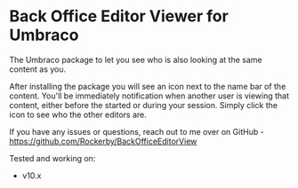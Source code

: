 ﻿# Back Office Editor Viewer for Umbraco
The Umbraco package to let you see who is also looking at the same content as you.  
  
After installing the package you will see an icon next to the name bar of the content. You'll be immediately notification when another user is viewing that content,
either before the started or during your session. Simply click the icon to see who the other editors are.  
  
If you have any issues or questions, reach out to me over on GitHub - https://github.com/Rockerby/BackOfficeEditorView  
  
Tested and working on:  
 - v10.x
